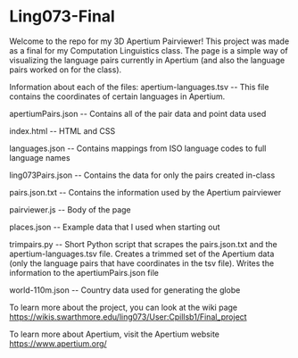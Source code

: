 # Ling073-Final

Welcome to the repo for my 3D Apertium Pairviewer! This project was made as a final for my Computation Linguistics class. The page is a simple way of visualizing the language pairs currently in Apertium (and also the language pairs worked on for the class).

Information about each of the files:
apertium-languages.tsv -- This file contains the coordinates of certain languages in Apertium.

apertiumPairs.json -- Contains all of the pair data and point data used

index.html -- HTML and CSS

languages.json -- Contains mappings from ISO language codes to full language names

ling073Pairs.json -- Contains the data for only the pairs created in-class

pairs.json.txt -- Contains the information used by the Apertium pairviewer

pairviewer.js -- Body of the page

places.json -- Example data that I used when starting out

trimpairs.py -- Short Python script that scrapes the pairs.json.txt and the apertium-languages.tsv file. Creates a trimmed set of the Apertium data (only the language pairs that have coordinates in the tsv file). Writes the information to the apertiumPairs.json file

world-110m.json -- Country data used for generating the globe



To learn more about the project, you can look at the wiki page https://wikis.swarthmore.edu/ling073/User:Cpillsb1/Final_project

To learn more about Apertium, visit the Apertium website https://www.apertium.org/
